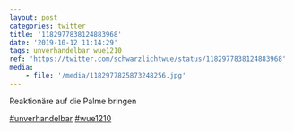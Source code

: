 ```yaml
---
layout: post
categories: twitter
title: '1182977838124883968'
date: '2019-10-12 11:14:29'
tags: unverhandelbar wue1210
ref: 'https://twitter.com/schwarzlichtwue/status/1182977838124883968'
media:
    - file: '/media/1182977825873248256.jpg'
---
```

Reaktionäre auf die Palme bringen

[#unverhandelbar](/t/unverhandelbar) [#wue1210](/t/wue1210) 